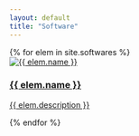 ```yaml
---
layout: default
title: "Software"
---
```


<div class="gallery">
  {% for elem in site.softwares %}
  <a href="{{ elem.site }}">
    <div class="gallery-item">
      <img src="{{ elem.image }}" alt="{{ elem.name }}" class="project-image">
      <div class="gallery-info">
        <h3>{{ elem.name }}</h3>
        <p>{{ elem.description }}</p>
      </div>
    </div>
    </a>
  {% endfor %}
</div>
